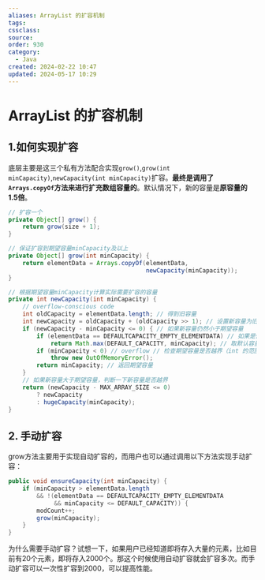```yaml
---
aliases: ArrayList 的扩容机制
tags: 
cssclass: 
source: 
order: 930
category:
  - Java
created: 2024-02-22 10:47
updated: 2024-05-17 10:29
---
```


# ArrayList 的扩容机制

## 1.如何实现扩容

底层主要是这三个私有方法配合实现`grow()`,`grow(int minCapacity)`,`newCapacity(int minCapacity)`扩容。**最终是调用了`Arrays.copyOf`方法来进行扩充数组容量的**。默认情况下，新的容量是**原容量的1.5倍**。

``` Java
// 扩容一个
private Object[] grow() {
	return grow(size + 1);
}

// 保证扩容到期望容量minCapacity及以上
private Object[] grow(int minCapacity) {
    return elementData = Arrays.copyOf(elementData,
                                       newCapacity(minCapacity));
}

// 根据期望容量minCapacity计算实际需要扩容的容量
private int newCapacity(int minCapacity) {
    // overflow-conscious code
    int oldCapacity = elementData.length; // 得到旧容量
    int newCapacity = oldCapacity + (oldCapacity >> 1); // 设置新容量为旧容量的1.5倍
    if (newCapacity - minCapacity <= 0) { // 如果新容量仍然小于期望容量
        if (elementData == DEFAULTCAPACITY_EMPTY_ELEMENTDATA) // 如果是使用的默认容量
            return Math.max(DEFAULT_CAPACITY, minCapacity); // 取默认容量和期望容量较大值返回
        if (minCapacity < 0) // overflow // 检查期望容量是否越界（int 的范围）
            throw new OutOfMemoryError();
        return minCapacity; // 返回期望容量
    }
    // 如果新容量大于期望容量，判断一下新容量是否越界
    return (newCapacity - MAX_ARRAY_SIZE <= 0)
        ? newCapacity
        : hugeCapacity(minCapacity);
}

```

## 2. 手动扩容

grow方法主要用于实现自动扩容的，而用户也可以通过调用以下方法实现手动扩容：

``` Java
public void ensureCapacity(int minCapacity) {
    if (minCapacity > elementData.length
        && !(elementData == DEFAULTCAPACITY_EMPTY_ELEMENTDATA
             && minCapacity <= DEFAULT_CAPACITY)) {
        modCount++;
        grow(minCapacity);
    }
}

```

为什么需要手动扩容？试想一下，如果用户已经知道即将存入大量的元素，比如目前有20个元素，即将存入2000个。那这个时候使用自动扩容就会扩容多次。而手动扩容可以一次性扩容到2000，可以提高性能。